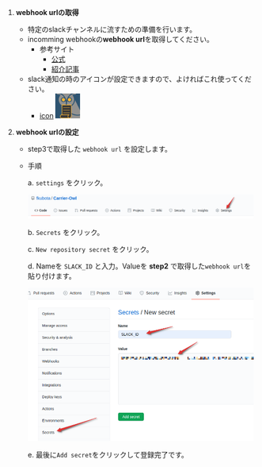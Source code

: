 1. **webhook urlの取得**
    - 特定のslackチャンネルに流すための準備を行います。
    - incomming webhookの**webhook url**を取得してください。
        - 参考サイト
            - [公式](https://slack.com/intl/ja-jp/help/articles/115005265063-Slack-での-Incoming-Webhook-の利用)
            - [紹介記事](https://qiita.com/vmmhypervisor/items/18c99624a84df8b31008)
    - slack通知の時のアイコンが設定できますので、よければこれ使ってください。
        - [icon](https://github.com/fkubota/Carrier-Owl/blob/master/data/images/carrier-owl.png)
            <img src='../data/images/carrier-owl.png' width='50'>



1. **webhook urlの設定**
    - step3で取得した `webhook url` を設定します。
    - 手順

        a. `settings` をクリック。

         <img src='../data/images/05.png' width='1000'>
        
        b. `Secrets` をクリック。  

        c. `New repository secret` をクリック。

        d. Nameを `SLACK_ID` と入力。Valueを **step2** で取得した`webhook url`を貼り付けます。

        <img src='../data/images/07.png' width='1000'>
        
        e. 最後に`Add secret`をクリックして登録完了です。
